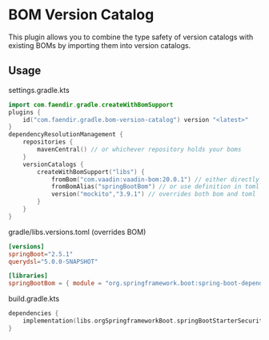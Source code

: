 # BOM Version Catalog

This plugin allows you to combine the type safety of version catalogs with existing BOMs by importing them into version catalogs.

## Usage

settings.gradle.kts

```kotlin
import com.faendir.gradle.createWithBomSupport
plugins {
    id("com.faendir.gradle.bom-version-catalog") version "<latest>"
}
dependencyResolutionManagement {
    repositories {
        mavenCentral() // or whichever repository holds your boms
    }
    versionCatalogs {
        createWithBomSupport("libs") {
            fromBom("com.vaadin:vaadin-bom:20.0.1") // either directly specify your bom
            fromBomAlias("springBootBom") // or use definition in toml
            version("mockito","3.9.1") // overrides both bom and toml
        }
    }
}
```

gradle/libs.versions.toml (overrides BOM)

```toml
[versions]
springBoot="2.5.1"
querydsl="5.0.0-SNAPSHOT"

[libraries]
springBootBom = { module = "org.springframework.boot:spring-boot-dependencies", version.ref = "springBoot" }
```

build.gradle.kts
```kotlin
dependencies {
    implementation(libs.orgSpringframeworkBoot.springBootStarterSecurity) // now you can add any dependency from your bom in a typesafe manner
}
```